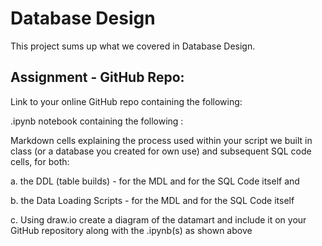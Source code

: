 # Database Design
This project sums up what we covered in Database Design.

## Assignment - GitHub Repo:

Link to your online GitHub repo containing the following:

.ipynb notebook containing the following :

Markdown cells explaining the process used within your script we built in class (or a database you created for own use) and subsequent SQL code cells, for both:

a.  the DDL (table builds) -  for the MDL and  for the SQL Code itself
and 

b. the Data Loading Scripts -  for the MDL and for the SQL Code itself

c. Using draw.io create a diagram of the datamart and include it on your GitHub repository along with the .ipynb(s) as shown above
